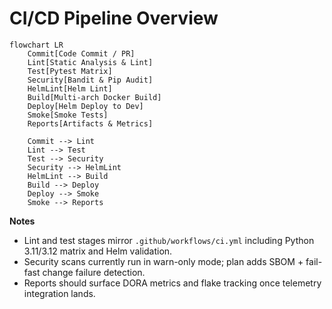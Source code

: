 # CI/CD Pipeline Overview

```mermaid
flowchart LR
    Commit[Code Commit / PR]
    Lint[Static Analysis & Lint]
    Test[Pytest Matrix]
    Security[Bandit & Pip Audit]
    HelmLint[Helm Lint]
    Build[Multi-arch Docker Build]
    Deploy[Helm Deploy to Dev]
    Smoke[Smoke Tests]
    Reports[Artifacts & Metrics]

    Commit --> Lint
    Lint --> Test
    Test --> Security
    Security --> HelmLint
    HelmLint --> Build
    Build --> Deploy
    Deploy --> Smoke
    Smoke --> Reports
```

**Notes**
- Lint and test stages mirror `.github/workflows/ci.yml` including Python 3.11/3.12 matrix and Helm validation.
- Security scans currently run in warn-only mode; plan adds SBOM + fail-fast change failure detection.
- Reports should surface DORA metrics and flake tracking once telemetry integration lands.
